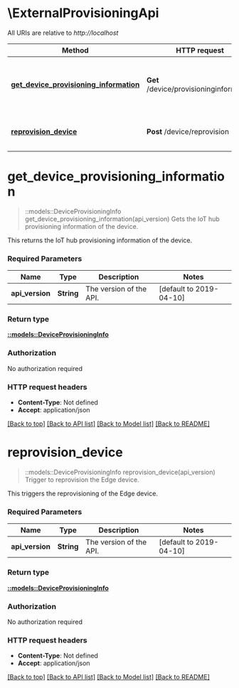 # \ExternalProvisioningApi

All URIs are relative to *http://localhost*

Method | HTTP request | Description
------------- | ------------- | -------------
[**get_device_provisioning_information**](ExternalProvisioningApi.md#get_device_provisioning_information) | **Get** /device/provisioninginformation | Gets the IoT hub provisioning information of the device.
[**reprovision_device**](ExternalProvisioningApi.md#reprovision_device) | **Post** /device/reprovision | Trigger to reprovision the Edge device.


# **get_device_provisioning_information**
> ::models::DeviceProvisioningInfo get_device_provisioning_information(api_version)
Gets the IoT hub provisioning information of the device.

This returns the IoT hub provisioning information of the device. 

### Required Parameters

Name | Type | Description  | Notes
------------- | ------------- | ------------- | -------------
  **api_version** | **String**| The version of the API. | [default to 2019-04-10]

### Return type

[**::models::DeviceProvisioningInfo**](DeviceProvisioningInfo.md)

### Authorization

No authorization required

### HTTP request headers

 - **Content-Type**: Not defined
 - **Accept**: application/json

[[Back to top]](#) [[Back to API list]](../README.md#documentation-for-api-endpoints) [[Back to Model list]](../README.md#documentation-for-models) [[Back to README]](../README.md)

# **reprovision_device**
> ::models::DeviceProvisioningInfo reprovision_device(api_version)
Trigger to reprovision the Edge device.

This triggers the reprovisioning of the Edge device. 

### Required Parameters

Name | Type | Description  | Notes
------------- | ------------- | ------------- | -------------
  **api_version** | **String**| The version of the API. | [default to 2019-04-10]

### Return type

[**::models::DeviceProvisioningInfo**](DeviceProvisioningInfo.md)

### Authorization

No authorization required

### HTTP request headers

 - **Content-Type**: Not defined
 - **Accept**: application/json

[[Back to top]](#) [[Back to API list]](../README.md#documentation-for-api-endpoints) [[Back to Model list]](../README.md#documentation-for-models) [[Back to README]](../README.md)


